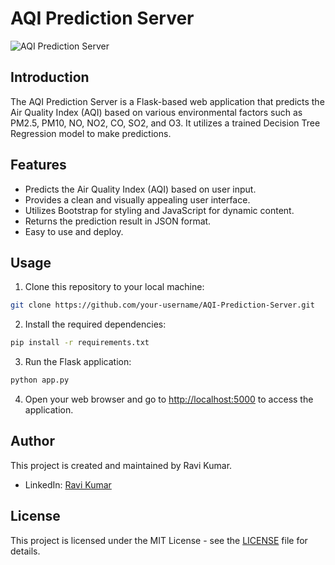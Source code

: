 
# AQI Prediction Server

![AQI Prediction Server](https://your-image-url-here)

## Introduction

The AQI Prediction Server is a Flask-based web application that predicts the Air Quality Index (AQI) based on various environmental factors such as PM2.5, PM10, NO, NO2, CO, SO2, and O3. It utilizes a trained Decision Tree Regression model to make predictions.

## Features

- Predicts the Air Quality Index (AQI) based on user input.
- Provides a clean and visually appealing user interface.
- Utilizes Bootstrap for styling and JavaScript for dynamic content.
- Returns the prediction result in JSON format.
- Easy to use and deploy.

## Usage

1. Clone this repository to your local machine:

```bash
git clone https://github.com/your-username/AQI-Prediction-Server.git
```

2. Install the required dependencies:

```bash
pip install -r requirements.txt
```

3. Run the Flask application:

```bash
python app.py
```

4. Open your web browser and go to [http://localhost:5000](http://localhost:5000) to access the application.

## Author

This project is created and maintained by Ravi Kumar.

- LinkedIn: [Ravi Kumar](https://www.linkedin.com/in/ravi-kumar-4952b8222/)

## License

This project is licensed under the MIT License - see the [LICENSE](LICENSE) file for details.



